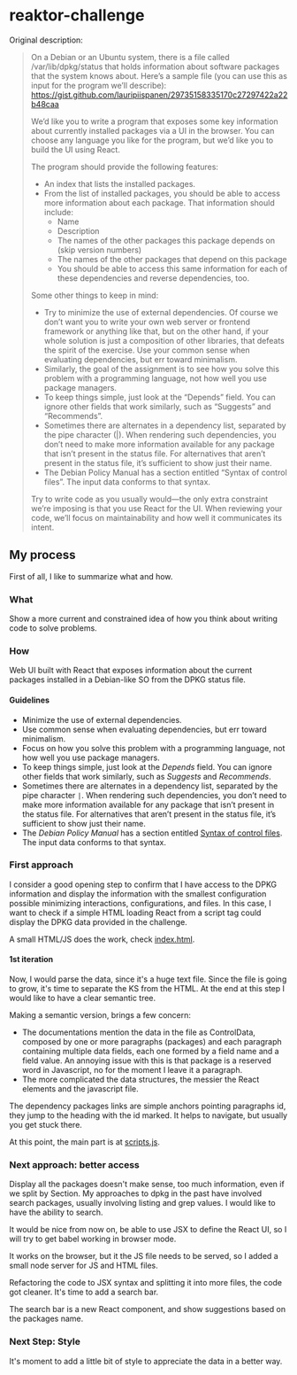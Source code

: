 # reaktor-challenge

Original description:

> On a Debian or an Ubuntu system, there is a file called /var/lib/dpkg/status that holds information about software packages that the system knows about. Here’s a sample file (you can use this as input for the program we’ll describe): https://gist.github.com/lauripiispanen/29735158335170c27297422a22b48caa
>
> We’d like you to write a program that exposes some key information about currently installed packages via a UI in the browser. You can choose any language you like for the program, but we’d like you to build the UI using React.
>
> The program should provide the following features:
> - An index that lists the installed packages.
> - From the list of installed packages, you should be able to access more information about each package. That information should include:
>    - Name
>    - Description
>    - The names of the other packages this package depends on (skip version numbers)
>    - The names of the other packages that depend on this package
>    - You should be able to access this same information for each of these dependencies and reverse dependencies, too.
>
> Some other things to keep in mind:
> - Try to minimize the use of external dependencies. Of course we don’t want you to write your own web server or frontend framework or anything like that, but on the other hand, if your whole solution is just a composition of other libraries, that defeats the spirit of the exercise. Use your common sense when evaluating dependencies, but err toward minimalism.
> - Similarly, the goal of the assignment is to see how you solve this problem with a programming language, not how well you use package managers.
> - To keep things simple, just look at the “Depends” field. You can ignore other fields that work similarly, such as “Suggests” and “Recommends”.
> - Sometimes there are alternates in a dependency list, separated by the pipe character (\|). When rendering such dependencies, you don’t need to make more information available for any package that isn’t present in the status file. For alternatives that aren’t present in the status file, it’s sufficient to show just their name.
> - The Debian Policy Manual has a section entitled “Syntax of control files”. The input data conforms to that syntax.
>
> Try to write code as you usually would—the only extra constraint we’re imposing is that you use React for the UI. When reviewing your code, we’ll focus on maintainability and how well it communicates its intent.

## My process

First of all, I like to summarize what and how.

### What

Show a more current and constrained idea of how you think about writing code to solve problems.

### How

Web UI built with React that exposes information about the current packages installed in a Debian-like SO from the DPKG status file.

#### Guidelines
- Minimize the use of external dependencies.
- Use common sense when evaluating dependencies, but err toward minimalism.
- Focus on how you solve this problem with a programming language, not how well you use package managers.
- To keep things simple, just look at the *Depends* field. You can ignore other fields that work similarly, such as *Suggests* and *Recommends*.
- Sometimes there are alternates in a dependency list, separated by the pipe character `|`. When rendering such dependencies, you don’t need to make more information available for any package that isn’t present in the status file. For alternatives that aren’t present in the status file, it’s sufficient to show just their name.
- The *Debian Policy Manual* has a section entitled [Syntax of control files](https://www.debian.org/doc/debian-policy/ch-controlfields.html#s-controlsyntax). The input data conforms to that syntax.

### First approach

I consider a good opening step to confirm that I have access to the DPKG information and display the information with the smallest configuration possible minimizing interactions, configurations, and files. In this case, I want to check if a simple HTML loading React from a script tag could display the DPKG data provided in the challenge.

A small HTML/JS does the work, check [index.html](https://github.com/afaundez/reaktor-challenge/blob/16ef80fbac705f34a3aa41605b2360c1dee77cdf/index.html).

#### 1st iteration

Now, I would parse the data, since it's a huge text file. Since the file is going to grow, it's time to separate the KS from the HTML. At the end at this step I would like to have a clear semantic tree.

Making a semantic version, brings a few concern:
- The documentations mention the data in the file as ControlData, composed by one or more paragraphs (packages) and each paragraph containing multiple data fields, each one formed by a field name and a field value. An annoying issue with this is that package is a reserved word in Javascript, no for the moment I leave it a paragraph.
- The more complicated the data structures, the messier the React elements and the javascript file.

The dependency packages links are simple anchors pointing paragraphs id, they jump to the heading with the id marked. It helps to navigate, but usually you get stuck there.

At this point, the main part is at [scripts.js](scripts.js).

### Next approach: better access

Display all the packages doesn't make sense, too much information, even if we split by Section. My approaches to dpkg in the past have involved search packages, usually involving listing and grep values. I would like to have the ability to search.

It would be nice from now on, be able to use JSX to define the React UI, so I will try to get babel working in browser mode.

It works on the browser, but it the JS file needs to be served, so I added a small node server for JS and HTML files.

Refactoring the code to JSX syntax and splitting it into more files, the code got cleaner. It's time to add a search bar.

The search bar is a new React component, and show suggestions based on the packages name.

### Next Step: Style

It's moment to add a little bit of style to appreciate the data in a better way.

